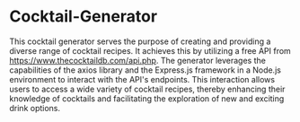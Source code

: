 # Cocktail-Generator
This cocktail generator serves the purpose of creating and providing a diverse range of cocktail recipes. 
It achieves this by utilizing a free API from https://www.thecocktaildb.com/api.php. The generator leverages the capabilities of the axios library and the Express.js framework in a Node.js environment to interact with the API's endpoints. This interaction allows users to access a wide variety of cocktail recipes, thereby enhancing their knowledge of cocktails and facilitating the exploration of new and exciting drink options.

